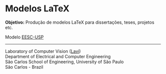 Modelos LaTeX
======

**Objetivo:** Produção de modelos LaTeX para dissertações, teses, projetos etc.

Modelo  [EESC-USP](https://github.com/helderc/LaTeX-EESC-USP)

---

Laboratory of Computer Vision ([Lavi](http://iris.sel.eesc.usp.br/lavi/))</br>
Department of Electrical and Computer Engineering</br>
São Carlos School of Engineering, University of São Paulo</br>
São Carlos - Brazil</br>
